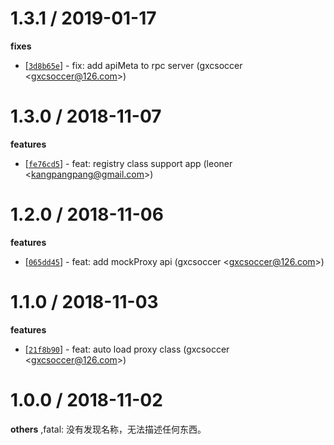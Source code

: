 
1.3.1 / 2019-01-17
==================

**fixes**
  * [[`3d8b65e`](http://github.com/eggjs/egg-rpc/commit/3d8b65e4856bfd7049bf4262649e9c2e95f8ca16)] - fix: add apiMeta to rpc server (gxcsoccer <<gxcsoccer@126.com>>)

1.3.0 / 2018-11-07
==================

**features**
  * [[`fe76cd5`](http://github.com/eggjs/egg-rpc/commit/fe76cd58ad08a8defd3ac1c8082b84391c5e6f40)] - feat: registry class support app (leoner <<kangpangpang@gmail.com>>)

1.2.0 / 2018-11-06
==================

**features**
  * [[`065dd45`](http://github.com/eggjs/egg-rpc/commit/065dd45647f4825c9c7ec5d391215d8e7c94643c)] - feat: add mockProxy api (gxcsoccer <<gxcsoccer@126.com>>)

1.1.0 / 2018-11-03
==================

**features**
  * [[`21f8b90`](http://github.com/eggjs/egg-rpc/commit/21f8b904fd3c72394b6ff81bba6da454e19b0d5b)] - feat: auto load proxy class (gxcsoccer <<gxcsoccer@126.com>>)

1.0.0 / 2018-11-02
==================

**others**
,fatal: 没有发现名称，无法描述任何东西。

